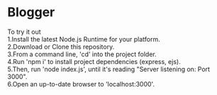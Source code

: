 # Blogger
To try it out<br>
1.Install the latest Node.js Runtime for your platform.<br>
2.Download or Clone this repository.<br>
3.From a command line, 'cd' into the project folder.<br>
4.Run 'npm i' to install project dependencies (express, ejs).<br>
5.Then, run 'node index.js', until it's reading "Server listening on: Port 3000".<br>
6.Open an up-to-date browser to 'localhost:3000'.
